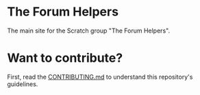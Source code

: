 # The Forum Helpers
The main site for the Scratch group "The Forum Helpers".

# Want to contribute?
First, read the [CONTRIBUTING.md](CONTRIBUTING.md) to understand this repository's guidelines.